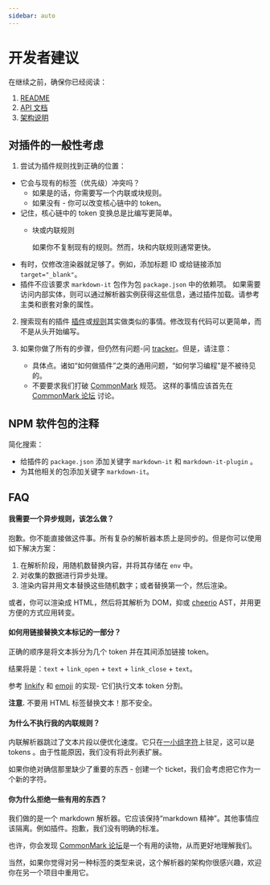 ```yaml
---
sidebar: auto
---
```

# 开发者建议

在继续之前，确保你已经阅读：

1. [README](https://github.com/markdown-it/markdown-it#markdown-it)
2. [API 文档](./)
3. [架构说明](architecture.md)


## 对插件的一般性考虑

1. 尝试为插件规则找到正确的位置：
  - 它会与现有的标签（优先级）冲突吗？
    - 如果是的话，你需要写一个内联或块规则。
    - 如果没有 - 你可以改变核心链中的 token。
  - 记住，核心链中的 token 变换总是比编写更简单。
    - 块或内联规则

      如果你不复制现有的规则。然而，块和内联规则通常更快。
  - 有时，仅修改渲染器就足够了。例如，添加标题 ID 或给链接添加 `target="_blank"`。
  - 插件不应该要求 `markdown-it` 包作为包 `package.json` 中的依赖项。
    如果需要访问内部实体，则可以通过解析器实例获得这些信息，通过插件加载。请参考主类和嵌套对象的属性。
2. 搜索现有的插件
   [插件](https://www.npmjs.org/browse/keyword/markdown-it-plugin)或[规则](https://github.com/markdown-it/markdown-it/tree/master/lib)其实做类似的事情。修改现有代码可以更简单，而不是从头开始编写。
  
3. 如果你做了所有的步骤，但仍然有问题-问 [tracker](https://github.com/markdown-it/markdown-it/issues)。但是，请注意：
   - 具体点。诸如“如何做插件”之类的通用问题，“如何学习编程”是不被待见的。
   - 不要要求我们打破 [CommonMark](http://commonmark.org/) 规范。
     这样的事情应该首先在 [CommonMark 论坛](http://talk.commonmark.org/) 讨论。


## NPM 软件包的注释

简化搜索：

- 给插件的 `package.json` 添加关键字 `markdown-it` 和 `markdown-it-plugin` 。
- 为其他相关的包添加关键字 `markdown-it`。


## FAQ


#### 我需要一个异步规则，该怎么做？

抱歉。你不能直接做这件事。所有复杂的解析器本质上是同步的。但是你可以使用如下解决方案：

1. 在解析阶段，用随机数替换内容，并将其存储在 `env` 中。
2. 对收集的数据进行异步处理。
3. 渲染内容并用文本替换这些随机数字；或者替换第一个，然后渲染。

或者，你可以渲染成 HTML，然后将其解析为 DOM，抑或 [cheerio](https://github.com/cheeriojs/cheerio) AST，并用更方便的方式应用转变。


#### 如何用链接替换文本标记的一部分？

正确的顺序是将文本拆分为几个 token 并在其间添加链接 token。

结果将是：`text` + `link_open` + `text` + `link_close` + `text`。

参考 [linkify](https://github.com/markdown-it/markdown-it/blob/master/lib/rules_core/linkify.js) 和 [emoji](https://github.com/markdown-it/markdown-it-emoji/blob/master/lib/replace.js) 的实现- 它们执行文本 token 分割。

__注意.__ 不要用 HTML 标签替换文本！那不安全。


#### 为什么不执行我的内联规则？

内联解析器跳过了文本片段以便优化速度。它只在[一小组字符](https://github.com/markdown-it/markdown-it/blob/master/lib/rules_inline/text.js)上驻足，这可以是 tokens 。由于性能原因，我们没有将此列表扩展。

如果你绝对确信那里缺少了重要的东西 - 创建一个 ticket，我们会考虑把它作为一个新的字符。


#### 你为什么拒绝一些有用的东西？

我们做的是一个 markdown 解析器。它应该保持“markdown 精神”。其他事情应该隔离。例如插件。抱歉，我们没有明确的标准。

也许，你会发现 [CommonMark 论坛](http://talk.commonmark.org/)是一个有用的读物，从而更好地理解我们。

当然，如果你觉得对另一种标签的类型来说，这个解析器的架构你很感兴趣，欢迎你在另一个项目中重用它。